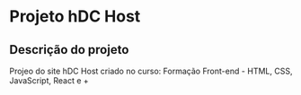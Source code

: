 # Projeto hDC Host

## Descrição do projeto
<p align="justify"> Projeo do site hDC Host criado no curso: Formação Front-end - HTML, CSS, JavaScript, React e +</p>
